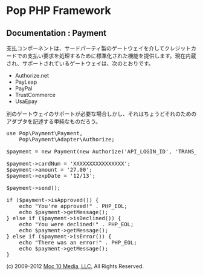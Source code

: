 Pop PHP Framework
=================

Documentation : Payment
-----------------------

支払コンポーネントは、サードパーティ製のゲートウェイを介してクレジットカードでの支払い要求を処理するために標準化された機能を提供します。現在内蔵され、サポートされているゲートウェイは、次のとおりです。

* Authorize.net
* PayLeap
* PayPal
* TrustCommerce
* UsaEpay

別のゲートウェイのサポートが必要な場合しかし、それはちょうどそれのためのアダプタを記述する単純なものだろう。

<pre>
use Pop\Payment\Payment,
    Pop\Payment\Adapter\Authorize;

$payment = new Payment(new Authorize('API_LOGIN_ID', 'TRANS_KEY', Payment::TEST));

$payment->cardNum = 'XXXXXXXXXXXXXXXX';
$payment->amount = '27.00';
$payment->expDate = '12/13';

$payment->send();

if ($payment->isApproved()) {
    echo "You're approved!" . PHP_EOL;
    echo $payment->getMessage();
} else if ($payment->isDeclined()) {
    echo "You were declined!" . PHP_EOL;
    echo $payment->getMessage();
} else if ($payment->isError()) {
    echo "There was an error!" . PHP_EOL;
    echo $payment->getMessage();
}
</pre>

(c) 2009-2012 [Moc 10 Media, LLC.](http://www.moc10media.com) All Rights Reserved.
